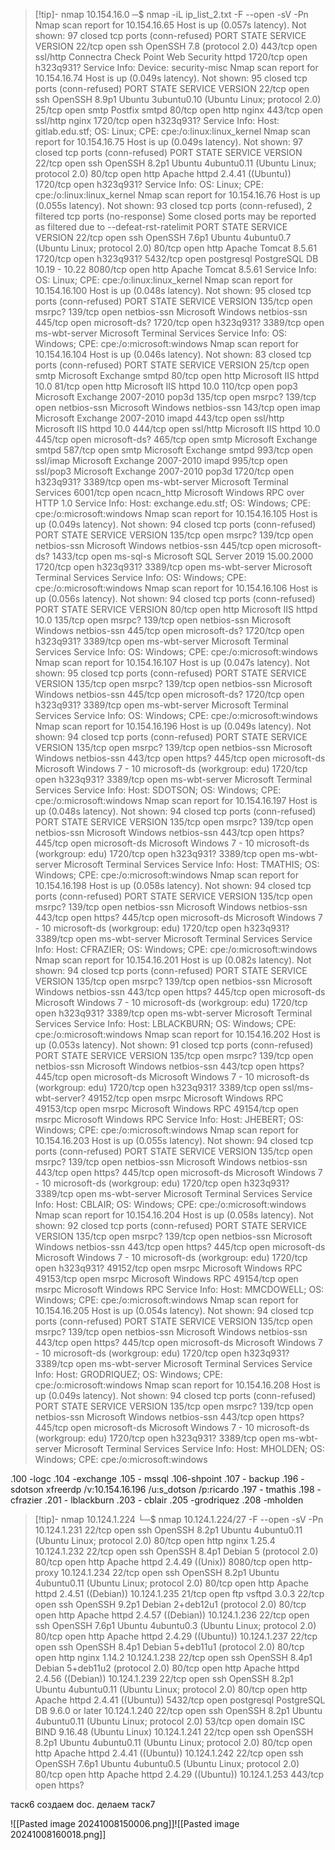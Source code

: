 

>[!tip]- nmap 10.154.16.0 
>─$ nmap -iL ip_list_2.txt -F --open -sV -Pn 
Nmap scan report for 10.154.16.65
Host is up (0.057s latency).
Not shown: 97 closed tcp ports (conn-refused)
PORT     STATE SERVICE   VERSION
22/tcp   open  ssh       OpenSSH 7.8 (protocol 2.0)
443/tcp  open  ssl/http  Connectra Check Point Web Security httpd
1720/tcp open  h323q931?
Service Info: Device: security-misc
Nmap scan report for 10.154.16.74
Host is up (0.049s latency).
Not shown: 95 closed tcp ports (conn-refused)
PORT     STATE SERVICE   VERSION
22/tcp   open  ssh       OpenSSH 8.9p1 Ubuntu 3ubuntu0.10 (Ubuntu Linux; protocol 2.0)
25/tcp   open  smtp      Postfix smtpd
80/tcp   open  http      nginx
443/tcp  open  ssl/http  nginx
1720/tcp open  h323q931?
Service Info: Host:  gitlab.edu.stf; OS: Linux; CPE: cpe:/o:linux:linux_kernel
Nmap scan report for 10.154.16.75
Host is up (0.049s latency).
Not shown: 97 closed tcp ports (conn-refused)
PORT     STATE SERVICE   VERSION
22/tcp   open  ssh       OpenSSH 8.2p1 Ubuntu 4ubuntu0.11 (Ubuntu Linux; protocol 2.0)
80/tcp   open  http      Apache httpd 2.4.41 ((Ubuntu))
1720/tcp open  h323q931?
Service Info: OS: Linux; CPE: cpe:/o:linux:linux_kernel
Nmap scan report for 10.154.16.76
Host is up (0.055s latency).
Not shown: 93 closed tcp ports (conn-refused), 2 filtered tcp ports (no-response)
Some closed ports may be reported as filtered due to --defeat-rst-ratelimit
PORT     STATE SERVICE    VERSION
22/tcp   open  ssh        OpenSSH 7.6p1 Ubuntu 4ubuntu0.7 (Ubuntu Linux; protocol 2.0)
80/tcp   open  http       Apache Tomcat 8.5.61
1720/tcp open  h323q931?
5432/tcp open  postgresql PostgreSQL DB 10.19 - 10.22
8080/tcp open  http       Apache Tomcat 8.5.61
Service Info: OS: Linux; CPE: cpe:/o:linux:linux_kernel
Nmap scan report for 10.154.16.100
Host is up (0.048s latency).
Not shown: 95 closed tcp ports (conn-refused)
PORT     STATE SERVICE       VERSION
135/tcp  open  msrpc?
139/tcp  open  netbios-ssn   Microsoft Windows netbios-ssn
445/tcp  open  microsoft-ds?
1720/tcp open  h323q931?
3389/tcp open  ms-wbt-server Microsoft Terminal Services
Service Info: OS: Windows; CPE: cpe:/o:microsoft:windows
Nmap scan report for 10.154.16.104
Host is up (0.046s latency).
Not shown: 83 closed tcp ports (conn-refused)
PORT     STATE SERVICE       VERSION
25/tcp   open  smtp          Microsoft Exchange smtpd
80/tcp   open  http          Microsoft IIS httpd 10.0
81/tcp   open  http          Microsoft IIS httpd 10.0
110/tcp  open  pop3          Microsoft Exchange 2007-2010 pop3d
135/tcp  open  msrpc?
139/tcp  open  netbios-ssn   Microsoft Windows netbios-ssn
143/tcp  open  imap          Microsoft Exchange 2007-2010 imapd
443/tcp  open  ssl/http      Microsoft IIS httpd 10.0
444/tcp  open  ssl/http      Microsoft IIS httpd 10.0
445/tcp  open  microsoft-ds?
465/tcp  open  smtp          Microsoft Exchange smtpd
587/tcp  open  smtp          Microsoft Exchange smtpd
993/tcp  open  ssl/imap      Microsoft Exchange 2007-2010 imapd
995/tcp  open  ssl/pop3      Microsoft Exchange 2007-2010 pop3d
1720/tcp open  h323q931?
3389/tcp open  ms-wbt-server Microsoft Terminal Services
6001/tcp open  ncacn_http    Microsoft Windows RPC over HTTP 1.0
Service Info: Host: exchange.edu.stf; OS: Windows; CPE: cpe:/o:microsoft:windows
Nmap scan report for 10.154.16.105
Host is up (0.049s latency).
Not shown: 94 closed tcp ports (conn-refused)
PORT     STATE SERVICE       VERSION
135/tcp  open  msrpc?
139/tcp  open  netbios-ssn   Microsoft Windows netbios-ssn
445/tcp  open  microsoft-ds?
1433/tcp open  ms-sql-s      Microsoft SQL Server 2019 15.00.2000
1720/tcp open  h323q931?
3389/tcp open  ms-wbt-server Microsoft Terminal Services
Service Info: OS: Windows; CPE: cpe:/o:microsoft:windows
Nmap scan report for 10.154.16.106
Host is up (0.056s latency).
Not shown: 94 closed tcp ports (conn-refused)
PORT     STATE SERVICE       VERSION
80/tcp   open  http          Microsoft IIS httpd 10.0
135/tcp  open  msrpc?
139/tcp  open  netbios-ssn   Microsoft Windows netbios-ssn
445/tcp  open  microsoft-ds?
1720/tcp open  h323q931?
3389/tcp open  ms-wbt-server Microsoft Terminal Services
Service Info: OS: Windows; CPE: cpe:/o:microsoft:windows
Nmap scan report for 10.154.16.107
Host is up (0.047s latency).
Not shown: 95 closed tcp ports (conn-refused)
PORT     STATE SERVICE       VERSION
135/tcp  open  msrpc?
139/tcp  open  netbios-ssn   Microsoft Windows netbios-ssn
445/tcp  open  microsoft-ds?
1720/tcp open  h323q931?
3389/tcp open  ms-wbt-server Microsoft Terminal Services
Service Info: OS: Windows; CPE: cpe:/o:microsoft:windows
Nmap scan report for 10.154.16.196
Host is up (0.049s latency).
Not shown: 94 closed tcp ports (conn-refused)
PORT     STATE SERVICE       VERSION
135/tcp  open  msrpc?
139/tcp  open  netbios-ssn   Microsoft Windows netbios-ssn
443/tcp  open  https?
445/tcp  open  microsoft-ds  Microsoft Windows 7 - 10 microsoft-ds (workgroup: edu)
1720/tcp open  h323q931?
3389/tcp open  ms-wbt-server Microsoft Terminal Services
Service Info: Host: SDOTSON; OS: Windows; CPE: cpe:/o:microsoft:windows
Nmap scan report for 10.154.16.197
Host is up (0.048s latency).
Not shown: 94 closed tcp ports (conn-refused)
PORT     STATE SERVICE       VERSION
135/tcp  open  msrpc?
139/tcp  open  netbios-ssn   Microsoft Windows netbios-ssn
443/tcp  open  https?
445/tcp  open  microsoft-ds  Microsoft Windows 7 - 10 microsoft-ds (workgroup: edu)
1720/tcp open  h323q931?
3389/tcp open  ms-wbt-server Microsoft Terminal Services
Service Info: Host: TMATHIS; OS: Windows; CPE: cpe:/o:microsoft:windows
Nmap scan report for 10.154.16.198
Host is up (0.058s latency).
Not shown: 94 closed tcp ports (conn-refused)
PORT     STATE SERVICE       VERSION
135/tcp  open  msrpc?
139/tcp  open  netbios-ssn   Microsoft Windows netbios-ssn
443/tcp  open  https?
445/tcp  open  microsoft-ds  Microsoft Windows 7 - 10 microsoft-ds (workgroup: edu)
1720/tcp open  h323q931?
3389/tcp open  ms-wbt-server Microsoft Terminal Services
Service Info: Host: CFRAZIER; OS: Windows; CPE: cpe:/o:microsoft:windows
Nmap scan report for 10.154.16.201
Host is up (0.082s latency).
Not shown: 94 closed tcp ports (conn-refused)
PORT     STATE SERVICE       VERSION
135/tcp  open  msrpc?
139/tcp  open  netbios-ssn   Microsoft Windows netbios-ssn
443/tcp  open  https?
445/tcp  open  microsoft-ds  Microsoft Windows 7 - 10 microsoft-ds (workgroup: edu)
1720/tcp open  h323q931?
3389/tcp open  ms-wbt-server Microsoft Terminal Services
Service Info: Host: LBLACKBURN; OS: Windows; CPE: cpe:/o:microsoft:windows
Nmap scan report for 10.154.16.202
Host is up (0.053s latency).
Not shown: 91 closed tcp ports (conn-refused)
PORT      STATE SERVICE            VERSION
135/tcp   open  msrpc?
139/tcp   open  netbios-ssn        Microsoft Windows netbios-ssn
443/tcp   open  https?
445/tcp   open  microsoft-ds       Microsoft Windows 7 - 10 microsoft-ds (workgroup: edu)
1720/tcp  open  h323q931?
3389/tcp  open  ssl/ms-wbt-server?
49152/tcp open  msrpc              Microsoft Windows RPC
49153/tcp open  msrpc              Microsoft Windows RPC
49154/tcp open  msrpc              Microsoft Windows RPC
Service Info: Host: JHEBERT; OS: Windows; CPE: cpe:/o:microsoft:windows
Nmap scan report for 10.154.16.203
Host is up (0.055s latency).
Not shown: 94 closed tcp ports (conn-refused)
PORT     STATE SERVICE       VERSION
135/tcp  open  msrpc?
139/tcp  open  netbios-ssn   Microsoft Windows netbios-ssn
443/tcp  open  https?
445/tcp  open  microsoft-ds  Microsoft Windows 7 - 10 microsoft-ds (workgroup: edu)
1720/tcp open  h323q931?
3389/tcp open  ms-wbt-server Microsoft Terminal Services
Service Info: Host: CBLAIR; OS: Windows; CPE: cpe:/o:microsoft:windows
Nmap scan report for 10.154.16.204
Host is up (0.058s latency).
Not shown: 92 closed tcp ports (conn-refused)
PORT      STATE SERVICE      VERSION
135/tcp   open  msrpc?
139/tcp   open  netbios-ssn  Microsoft Windows netbios-ssn
443/tcp   open  https?
445/tcp   open  microsoft-ds Microsoft Windows 7 - 10 microsoft-ds (workgroup: edu)
1720/tcp  open  h323q931?
49152/tcp open  msrpc        Microsoft Windows RPC
49153/tcp open  msrpc        Microsoft Windows RPC
49154/tcp open  msrpc        Microsoft Windows RPC
Service Info: Host: MMCDOWELL; OS: Windows; CPE: cpe:/o:microsoft:windows
Nmap scan report for 10.154.16.205
Host is up (0.054s latency).
Not shown: 94 closed tcp ports (conn-refused)
PORT     STATE SERVICE       VERSION
135/tcp  open  msrpc?
139/tcp  open  netbios-ssn   Microsoft Windows netbios-ssn
443/tcp  open  https?
445/tcp  open  microsoft-ds  Microsoft Windows 7 - 10 microsoft-ds (workgroup: edu)
1720/tcp open  h323q931?
3389/tcp open  ms-wbt-server Microsoft Terminal Services
Service Info: Host: GRODRIQUEZ; OS: Windows; CPE: cpe:/o:microsoft:windows
Nmap scan report for 10.154.16.208
Host is up (0.049s latency).
Not shown: 94 closed tcp ports (conn-refused)
PORT     STATE SERVICE       VERSION
135/tcp  open  msrpc?
139/tcp  open  netbios-ssn   Microsoft Windows netbios-ssn
443/tcp  open  https?
445/tcp  open  microsoft-ds  Microsoft Windows 7 - 10 microsoft-ds (workgroup: edu)
1720/tcp open  h323q931?
3389/tcp open  ms-wbt-server Microsoft Terminal Services
Service Info: Host: MHOLDEN; OS: Windows; CPE: cpe:/o:microsoft:windows

.100 -logc
.104 -exchange
.105 - mssql
.106-shpoint
.107 - backup
.196 -sdotson  xfreerdp /v:10.154.16.196 /u:s_dotson /p:ricardo 
.197 - tmathis
.198 - cfrazier
.201 - lblackburn
.203 - cblair
.205 -grodriquez
.208 -mholden
>[!tip]- nmap 10.124.1.224
>└─$ nmap 10.124.1.224/27 -F --open -sV -Pn 
10.124.1.231
22/tcp   open  ssh       OpenSSH 8.2p1 Ubuntu 4ubuntu0.11 (Ubuntu Linux; protocol 2.0)
80/tcp   open  http      nginx 1.25.4
10.124.1.232
22/tcp   open  ssh        OpenSSH 8.4p1 Debian 5 (protocol 2.0)
80/tcp   open  http       Apache httpd 2.4.49 ((Unix))
8080/tcp open  http-proxy
10.124.1.234
22/tcp   open  ssh       OpenSSH 8.2p1 Ubuntu 4ubuntu0.11 (Ubuntu Linux; protocol 2.0)
80/tcp   open  http      Apache httpd 2.4.51 ((Debian))
10.124.1.235
21/tcp   open  ftp       vsftpd 3.0.3
22/tcp   open  ssh       OpenSSH 9.2p1 Debian 2+deb12u1 (protocol 2.0)
80/tcp   open  http      Apache httpd 2.4.57 ((Debian))
10.124.1.236
22/tcp   open  ssh       OpenSSH 7.6p1 Ubuntu 4ubuntu0.3 (Ubuntu Linux; protocol 2.0)
80/tcp   open  http      Apache httpd 2.4.29 ((Ubuntu))
10.124.1.237
22/tcp   open  ssh       OpenSSH 8.4p1 Debian 5+deb11u1 (protocol 2.0)
80/tcp   open  http      nginx 1.14.2
10.124.1.238
22/tcp   open  ssh       OpenSSH 8.4p1 Debian 5+deb11u2 (protocol 2.0)
80/tcp   open  http      Apache httpd 2.4.56 ((Debian))
10.124.1.239
22/tcp   open  ssh        OpenSSH 8.2p1 Ubuntu 4ubuntu0.11 (Ubuntu Linux; protocol 2.0)
80/tcp   open  http       Apache httpd 2.4.41 ((Ubuntu))
5432/tcp open  postgresql PostgreSQL DB 9.6.0 or later
10.124.1.240
22/tcp   open  ssh       OpenSSH 8.2p1 Ubuntu 4ubuntu0.11 (Ubuntu Linux; protocol 2.0)
53/tcp   open  domain    ISC BIND 9.16.48 (Ubuntu Linux)
10.124.1.241
22/tcp   open  ssh       OpenSSH 8.2p1 Ubuntu 4ubuntu0.11 (Ubuntu Linux; protocol 2.0)
80/tcp   open  http      Apache httpd 2.4.41 ((Ubuntu))
10.124.1.242
22/tcp   open  ssh       OpenSSH 7.6p1 Ubuntu 4ubuntu0.5 (Ubuntu Linux; protocol 2.0)
80/tcp   open  http      Apache httpd 2.4.29 ((Ubuntu))
10.124.1.253
443/tcp  open  https?


таск6
создаем doс. делаем 
таск7

![[Pasted image 20241008150006.png]]![[Pasted image 20241008160018.png]]